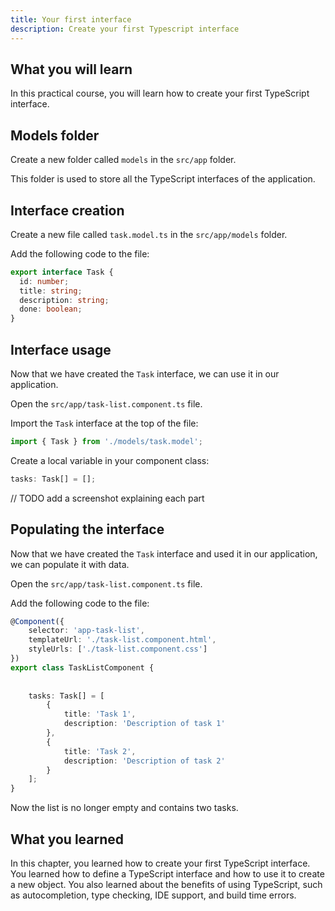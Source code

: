 ```yaml
---
title: Your first interface
description: Create your first Typescript interface
---
```


## What you will learn

In this practical course, you will learn how to create your first TypeScript interface.

## Models folder

Create a new folder called `models` in the `src/app` folder.

This folder is used to store all the TypeScript interfaces of the application.

## Interface creation

Create a new file called `task.model.ts` in the `src/app/models` folder.

Add the following code to the file:

```typescript
export interface Task {
  id: number;
  title: string;
  description: string;
  done: boolean;
}
```

## Interface usage

Now that we have created the `Task` interface, we can use it in our application.

Open the `src/app/task-list.component.ts` file.

Import the `Task` interface at the top of the file:

```typescript
import { Task } from './models/task.model';
```

Create a local variable in your component class:

```typescript
tasks: Task[] = [];
```

// TODO add a screenshot explaining each part

## Populating the interface

Now that we have created the `Task` interface and used it in our application, we can populate it with data.

Open the `src/app/task-list.component.ts` file.

Add the following code to the file:

```typescript ins={"Add the tasks variable": 8-18}
@Component({
    selector: 'app-task-list',
    templateUrl: './task-list.component.html',
    styleUrls: ['./task-list.component.css']
})
export class TaskListComponent {
    
    
    tasks: Task[] = [
        {
            title: 'Task 1',
            description: 'Description of task 1'
        },
        {
            title: 'Task 2',
            description: 'Description of task 2'
        }
    ];
}
```

Now the list is no longer empty and contains two tasks.

## What you learned

In this chapter, you learned how to create your first TypeScript interface. You learned how to define a TypeScript interface and how to use it to create a new object. You also learned about the benefits of using TypeScript, such as autocompletion, type checking, IDE support, and build time errors.

